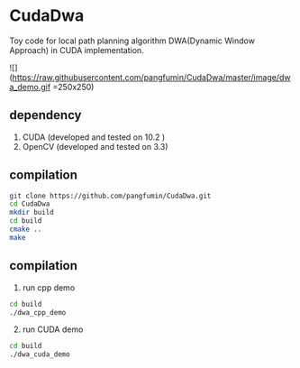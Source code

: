 
# CudaDwa

Toy code for local path planning algorithm DWA(Dynamic Window Approach) in CUDA implementation.

![](https://raw.githubusercontent.com/pangfumin/CudaDwa/master/image/dwa_demo.gif =250x250)

## dependency
1. CUDA (developed and tested on 10.2 )
2. OpenCV (developed and tested on 3.3)

## compilation
```sh
git clone https://github.com/pangfumin/CudaDwa.git
cd CudaDwa
mkdir build
cd build
cmake ..
make
```

## compilation
1. run cpp demo

```sh
cd build
./dwa_cpp_demo

```

2. run CUDA demo
```sh
cd build
./dwa_cuda_demo

```
   